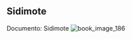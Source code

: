 ## Sidimote
Documento: Sidimote
![book_image_186](https://media.discordapp.net/attachments/1105643336989159555/1105647865134579723/186.jpg)
